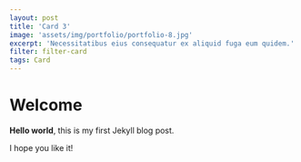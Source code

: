```yaml
---
layout: post
title: 'Card 3'
image: 'assets/img/portfolio/portfolio-8.jpg'
excerpt: 'Necessitatibus eius consequatur ex aliquid fuga eum quidem.'
filter: filter-card
tags: Card
---
```


# Welcome

**Hello world**, this is my first Jekyll blog post.

I hope you like it!